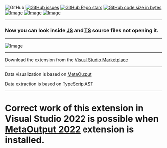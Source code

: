 ![GitHub](https://img.shields.io/github/license/viacheslav-lozinskyi/Preview-JS)
[![GitHub issues](https://img.shields.io/github/issues/viacheslav-lozinskyi/Preview-JS)](https://github.com/viacheslav-lozinskyi/Preview-JS/issues)
[![GitHub Repo stars](https://img.shields.io/github/stars/viacheslav-lozinskyi/Preview-JS)](https://github.com/viacheslav-lozinskyi/Preview-JS/stargazers)
[![GitHub code size in bytes](https://img.shields.io/github/languages/code-size/viacheslav-lozinskyi/Preview-JS)](https://github.com/viacheslav-lozinskyi/Preview-JS)
[![Image](https://img.shields.io/badge/VS-2022-blueviolet)](https://marketplace.visualstudio.com/items?itemName=ViacheslavLozinskyi.MetaOutput-2022)
[![Image](https://img.shields.io/badge/VS-2019-blueviolet)](https://marketplace.visualstudio.com/items?itemName=ViacheslavLozinskyi.MetaOutput-2019)
[![Image](https://img.shields.io/badge/VS-2017-blueviolet)](https://marketplace.visualstudio.com/items?itemName=ViacheslavLozinskyi.MetaOutput-2019)

---

### Now you can look inside [JS](https://en.wikipedia.org/wiki/JavaScript) and [TS](https://en.wikipedia.org/wiki/TypeScript) source files not opening it.

---

![Image](https://viacheslav-lozinskyi.github.io/Preview-JS/resource/video/Presentation1.gif)

---

Download the extension from the [Visual Studio Marketplace](https://marketplace.visualstudio.com/items?itemName=ViacheslavLozinskyi.Preview-JS)

---

Data visualization is based on [MetaOutput](https://marketplace.visualstudio.com/items?itemName=ViacheslavLozinskyi.MetaOutput-2019)

Data extraction is based on [TypeScriptAST](https://github.com/ToCSharp/TypeScriptAST)

---

# Correct work of this extension in Visual Studio 2022 is possible when [MetaOutput 2022](https://marketplace.visualstudio.com/items?itemName=ViacheslavLozinskyi.MetaOutput-2022) extension is installed.
